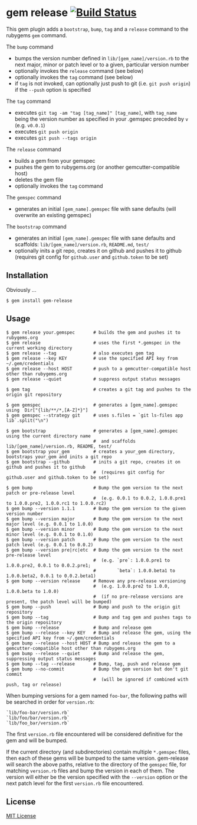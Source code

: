 # gem release [![Build Status](https://secure.travis-ci.org/svenfuchs/gem-release.png)](http://travis-ci.org/svenfuchs/gem-release)

This gem plugin adds a `bootstrap`, `bump`, `tag` and a `release` command to the rubygems `gem` command.

The `bump` command

 * bumps the version number defined in `lib/[gem_name]/version.rb` to the next major, minor or patch level or to a given, particular version number
 * optionally invokes the `release` command (see below)
 * optionally invokes the `tag` command (see below)
 * if `tag` is not invoked, can optionally just push to git (i.e. `git push origin`) if the `--push` option is specified

The `tag` command

 * executes `git tag -am "tag [tag_name]" [tag_name]`, with `tag_name` being the version number as specified in your .gemspec preceded  by `v` (e.g. `v0.0.1`)
 * executes `git push origin`
 * executes `git push --tags origin`

The `release` command

 * builds a gem from your gemspec
 * pushes the gem to rubygems.org (or another gemcutter-compatible host)
 * deletes the gem file
 * optionally invokes the `tag` command

The `gemspec` command

 * generates an initial `[gem_name].gemspec` file with sane defaults (will overwrite an existing gemspec)

The `bootstrap` command

 * generates an initial `[gem_name].gemspec` file with sane defaults and scaffolds: `lib/[gem_name]/version.rb`, `README.md`, `test/`
 * optionally inits a git repo, creates it on github and pushes it to github (requires git config for `github.user` and `github.token` to be set)

## Installation

Obviously ...

    $ gem install gem-release

## Usage

    $ gem release your.gemspec       # builds the gem and pushes it to rubygems.org
    $ gem release                    # uses the first *.gemspec in the current working directory
    $ gem release --tag              # also executes gem tag
    $ gem release --key KEY          # use the specified API key from ~/.gem/credentials
    $ gem release --host HOST        # push to a gemcutter-compatible host other than rubygems.org
    $ gem release --quiet            # suppress output status messages

    $ gem tag                        # creates a git tag and pushes to the origin git repository

    $ gem gemspec                    # generates a [gem_name].gemspec using  Dir["{lib/**/*,[A-Z]*}"]
    $ gem gemspec --strategy git     # uses s.files = `git ls-files app lib`.split("\n")

    $ gem bootstrap                  # generates a [gem_name].gemspec using the current directory name
                                     #  and scaffolds lib/[gem_name]/version.rb, README, test/
    $ gem bootstrap your_gem         # creates a your_gem directory, bootstraps your_gem and inits a git repo
    $ gem bootstrap --github         # inits a git repo, creates it on github and pushes it to github
                                     #  (requires git config for github.user and github.token to be set)

    $ gem bump                       # Bump the gem version to the next patch or pre-release level
                                     #  (e.g. 0.0.1 to 0.0.2, 1.0.0.pre1 to 1.0.0.pre2, 1.0.0.rc1 to 1.0.0.rc2)
    $ gem bump --version 1.1.1       # Bump the gem version to the given version number
    $ gem bump --version major       # Bump the gem version to the next major level (e.g. 0.0.1 to 1.0.0)
    $ gem bump --version minor       # Bump the gem version to the next minor level (e.g. 0.0.1 to 0.1.0)
    $ gem bump --version patch       # Bump the gem version to the next patch level (e.g. 0.0.1 to 0.0.2)
    $ gem bump --version pre|rc|etc  # Bump the gem version to the next pre-release level
                                     #  (e.g. `pre`: 1.0.0.pre1 to 1.0.0.pre2, 0.0.1 to 0.0.2.pre1;
                                     #        `beta`: 1.0.0.beta1 to 1.0.0.beta2, 0.0.1 to 0.0.2.beta1)
    $ gem bump --version release     # Remove any pre-release versioning
                                     #  (e.g. 1.0.0.pre2 to 1.0.0, 1.0.0.beta to 1.0.0)
                                     #  (if no pre-release versions are present, the patch level will be bumped)
    $ gem bump --push                # Bump and push to the origin git repository
    $ gem bump --tag                 # Bump and tag gem and pushes tags to the origin repository
    $ gem bump --release             # Bump and release gem
    $ gem bump --release --key KEY   # Bump and release the gem, using the specified API key from ~/.gem/credentials
    $ gem bump --release --host HOST # Bump and release the gem to a gemcutter-compatible host other than rubygems.org
    $ gem bump --release --quiet     # Bump and release the gem, suppressing output status messages
    $ gem bump --tag --release       # Bump, tag, push and release gem
    $ gem bump --no-commit           # Bump the gem version but don't git commit
                                     #  (will be ignored if combined with push, tag or release)

When bumping versions for a gem named `foo-bar`, the following paths will be searched in order for `version.rb`:

    `lib/foo-bar/version.rb`
    `lib/foo/bar/version.rb`
    `lib/foo_bar/version.rb`

The first `version.rb` file encountered will be considered definitive for the gem and will be bumped.

If the current directory (and subdirectories) contain multiple `*.gemspec` files, then each of these gems will be bumped
to the same version. gem-release will search the above paths, relative to the directory of the `gemspec` file, for
matching `version.rb` files and bump the version in each of them. The version will either be the version specified with
the `--version` option or the next patch level for the first `version.rb` file encountered.

## License

[MIT License](https://github.com/svenfuchs/gem-release/blob/master/MIT-LICENSE)
